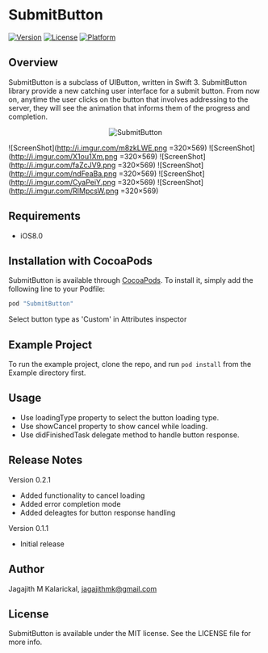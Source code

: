# SubmitButton

[![Version](https://img.shields.io/cocoapods/v/SubmitButton.svg?style=flat)](http://cocoapods.org/pods/SubmitButton)
[![License](https://img.shields.io/cocoapods/l/SubmitButton.svg?style=flat)](http://cocoapods.org/pods/SubmitButton)
[![Platform](https://img.shields.io/cocoapods/p/SubmitButton.svg?style=flat)](http://cocoapods.org/pods/SubmitButton)

## Overview

SubmitButton is a subclass of UIButton, written in Swift 3. SubmitButton library provide a new catching user interface for a submit button. From now on, anytime the user clicks on the button that involves addressing to the server, they will see the animation that informs them of the progress and completion.

<p align="center">
<img src="http://i.imgur.com/IwiJgfZ.gif" alt="SubmitButton" />
</p>

![ScreenShot](http://i.imgur.com/m8zkLWE.png =320×569)
![ScreenShot](http://i.imgur.com/X1ou1Xm.png =320×569)
![ScreenShot](http://i.imgur.com/faZcJV9.png =320×569)
![ScreenShot](http://i.imgur.com/ndFeaBa.png =320×569)
![ScreenShot](http://i.imgur.com/CyaPeiY.png =320×569)
![ScreenShot](http://i.imgur.com/RIMpcsW.png =320×569)

## Requirements
* iOS8.0

## Installation with CocoaPods

SubmitButton is available through [CocoaPods](http://cocoapods.org). To install
it, simply add the following line to your Podfile:

```ruby
pod "SubmitButton"
```

Select button type as 'Custom' in Attributes inspector 

## Example Project

To run the example project, clone the repo, and run `pod install` from the Example directory first.

## Usage

* Use loadingType property to select the button loading type.
* Use showCancel property to show cancel while loading.
* Use didFinishedTask delegate method to handle button response.


## Release Notes

Version 0.2.1
* Added functionality to cancel loading
* Added error completion mode
* Added deleagtes for button response handling

Version 0.1.1
* Initial release

## Author

Jagajith M Kalarickal, jagajithmk@gmail.com

## License

SubmitButton is available under the MIT license. See the LICENSE file for more info.

